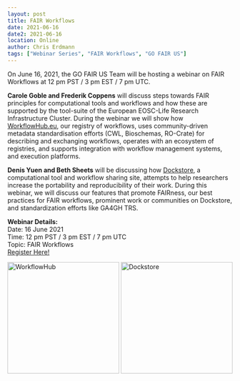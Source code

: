 ```yaml
---
layout: post
title: FAIR Workflows
date: 2021-06-16
date2: 2021-06-16
location: Online
author: Chris Erdmann
tags: ["Webinar Series", "FAIR Workflows", "GO FAIR US"]
---
```


On June 16, 2021, the GO FAIR US Team will be hosting a webinar on FAIR Workflows at 12 pm PST / 3 pm EST / 7 pm UTC.

**Carole Goble and Frederik Coppens** will discuss steps towards FAIR principles for computational tools and workflows and how these are supported by the tool-suite of the European EOSC-Life Research Infrastructure Cluster. During the webinar we will show how [WorkflowHub.eu](https://workflowhub.eu/), our registry of workflows, uses community-driven metadata standardisation efforts (CWL, Bioschemas, RO-Crate) for describing and exchanging workflows, operates with an ecosystem of registries, and supports integration with workflow management systems,  and execution platforms.  

**Denis Yuen and Beth Sheets** will be discussing how [Dockstore](https://dockstore.org/), a computational tool and workflow sharing site, attempts to help researchers increase the portability and reproducibility of their work. During this webinar, we will discuss our features that promote FAIRness, our best practices for FAIR workflows, prominent work or communities on Dockstore, and standardization efforts like GA4GH TRS.


<b>Webinar Details:</b><br>
Date: 16 June 2021 <br>
Time: 12 pm PST / 3 pm EST / 7 pm UTC <br>
Topic: FAIR Workflows <br>
<a href="https://ucsd.zoom.us/webinar/register/WN__gyo8ZowRJOnzpB2LlrGFg">Register Here!</a>


<img src="https://workflowhub.eu/assets/logos/workflowhub-902d467e74d8797a4a2ac8313621208a1a2b215329e568e07b620baa03ed910b.svg" width="250" alt="WorkflowHub">

<img src="https://www.nextflow.io/img/dockstore.png" width="250" alt="Dockstore">

